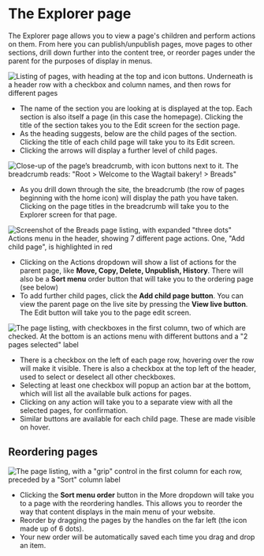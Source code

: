 # The Explorer page

The Explorer page allows you to view a page's children and perform actions on them. From here you can publish/unpublish pages, move pages to other sections, drill down further into the content tree, or reorder pages under the parent for the purposes of display in menus.

![Listing of pages, with heading at the top and icon buttons. Underneath is a header row with a checkbox and column names, and then rows for different pages](../../_static/images/screen05_explorer_page.png)

-   The name of the section you are looking at is displayed at the top. Each section is also itself a page (in this case the homepage). Clicking the title of the section takes you to the Edit screen for the section page.
-   As the heading suggests, below are the child pages of the section. Clicking the title of each child page will take you to its Edit screen.
-   Clicking the arrows will display a further level of child pages.

![Close-up of the page’s breadcrumb, with icon buttons next to it. The breadcrumb reads: "Root > Welcome to the Wagtail bakery! > Breads"](../../_static/images/screen07_explorer_page_breadcrumb.png)

-   As you drill down through the site, the breadcrumb (the row of pages beginning with the home icon) will display the path you have taken. Clicking on the page titles in the breadcrumb will take you to the Explorer screen for that page.

![Screenshot of the Breads page listing, with expanded "three dots" Actions menu in the header, showing 7 different page actions. One, "Add child page", is highlighted in red](../../_static/images/screen09.1_page_more_dropdown.png)

-   Clicking on the Actions dropdown will show a list of actions for the parent page, like **Move, Copy, Delete, Unpublish, History**. There will also be a **Sort menu** order button that will take you to the ordering page (see below)
-   To add further child pages, click the **Add child page button**. You can view the parent page on the live site by pressing the **View live button**. The Edit button will take you to the page edit screen.

![The page listing, with checkboxes in the first column, two of which are checked. At the bottom is an actions menu with different buttons and a "2 pages selected" label](../../_static/images/screen09.2_bulk_action_checkboxes.png)

-   There is a checkbox on the left of each page row, hovering over the row will make it visible. There is also a checkbox at the top left of the header, used to select or deselect all other checkboxes.
-   Selecting at least one checkbox will popup an action bar at the bottom, which will list all the available bulk actions for pages.
-   Clicking on any action will take you to a separate view with all the selected pages, for confirmation.
-   Similar buttons are available for each child page. These are made visible on hover.

## Reordering pages

![The page listing, with a "grip" control in the first column for each row, preceded by a "Sort" column label](../../_static/images/screen08.5_reorder_page_handles.png)

-   Clicking the **Sort menu order** button in the More dropdown will take you to a page with the reordering handles. This allows you to reorder the way that content displays in the main menu of your website.
-   Reorder by dragging the pages by the handles on the far left (the icon made up of 6 dots).
-   Your new order will be automatically saved each time you drag and drop an item.
